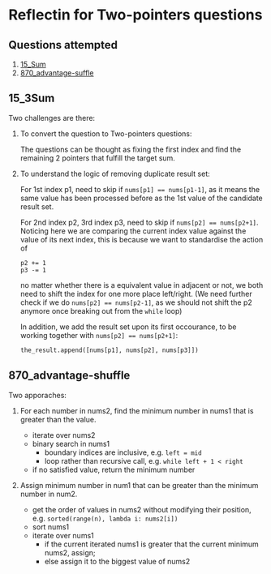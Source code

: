 # Reflectin for Two-pointers questions

## Questions attempted
1. [15_Sum](#15_3sum)
1. [870_advantage-suffle](#870_advantage-shuffle)

## 15_3Sum

Two challenges are there:
1. To convert the question to Two-pointers questions:

    The questions can be thought as fixing the first index and find the remaining 2 pointers that fulfill the target sum.

2. To understand the logic of removing duplicate result set:

    For 1st index p1, need to skip if `nums[p1] == nums[p1-1]`, as it means the same value has been processed before as the 1st value of the candidate result set.

    For 2nd index p2, 3rd index p3, need to skip if `nums[p2] == nums[p2+1]`. Noticing here we are comparing the current index value against the value of its next index, this is because we want to standardise the action of 
    ```
    p2 += 1
    p3 -= 1
    ```
    no matter whether there is a equivalent value in adjacent or not, we both need to shift the index for one more place left/right. (We need further check if we do `nums[p2] == nums[p2-1]`, as we should not shift the p2 anymore once breaking out from the `while` loop)

    In addition, we add the result set upon its first occourance, to be working together with `nums[p2] == nums[p2+1]`:

    ```python
    the_result.append([nums[p1], nums[p2], nums[p3]])
    ``` 


## 870_advantage-shuffle

Two apporaches:
1. For each number in nums2, find the minimum number in nums1 that is greater than the value.

    - iterate over nums2
    - binary search in nums1
        - boundary indices are inclusive, e.g. `left = mid`
        - loop rather than recursive call, e.g. `while left + 1 < right`
    - if no satisfied value, return the minimum number

2. Assign minimum number in num1 that can be greater than the minimum number in num2.

    - get the order of values in nums2 without modifying their position, e.g. `sorted(range(n), lambda i: nums2[i])` 
    - sort nums1
    - iterate over nums1
        - if the current iterated nums1 is greater that the current minimum nums2, assign; 
        - else assign it to the biggest value of nums2
